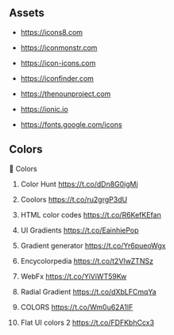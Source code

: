 


## Assets

- https://icons8.com

- https://iconmonstr.com

- https://icon-icons.com

- https://iconfinder.com

- https://thenounproject.com

- https://ionic.io

- https://fonts.google.com/icons


## Colors

🔹 Colors

1. Color Hunt
https://t.co/dDn8G0igMj

2. Coolors
https://t.co/ru2grgP3dU

3. HTML color codes
https://t.co/R6KefKEfan

4. UI Gradients 
https://t.co/EainhiePop

5. Gradient generator
https://t.co/Yr6pueoWgx
6. Encycolorpedia
https://t.co/t2VIwZTNSz

7. WebFx 
https://t.co/YiViWT59Kw

8. Radial Gradient 
https://t.co/dXbLFCmqYa

9. COLORS
https://t.co/Wm0u62A1IF

10. Flat UI colors 2
https://t.co/FDFKbhCcx3





